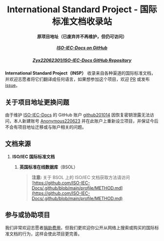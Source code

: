 <h1 align="center">
  <a>International Standard Project - 国际标准文档收录站</a>
</h1>

<h4 align="center">
  <a>
    原项目地址（已废弃并不再维护，但仍可访问）
  </a>
</h4>
<h5 align="center">
  <a href=https://github.com/ISO-IEC-Docs>
    ISO-IEC-Docs on GitHub
  </a>
</h5>
<h5 align="center">
  <a href=https://github.com/Zyx22062301/ISO-IEC-Docs>
    Zyx22062301/ISO-IEC-Docs GitHub Repository
  </a>
</h5>

**International Standard Project（INSP）** 收录来自各种渠道的国际标准文档，并欢迎志愿者将它们翻译成任何语言，如果想参加这个项目，欢迎 [PR](https://github.com/Anonymous220623/InternationalStandard/pulls) 或发布 [issue](https://github.com/Anonymous220623/InternationalStandard/issues/new)。

## 关于项目地址更换问题

由于维护 [ISO-IEC-Docs](https://github.com/ISO-IEC-Docs) 的 GitHub 账户 [github201014](https://github.com/github201014) 因恢复密钥泄露无法访问，本人新建账号 [Anonymous220623](https://github.com/Anonymous220623) 并在此账户上重新设立项目，并保证今后不会有项目地址迁移或与账户相关的问题。

## 文档来源

1. **ISO/IEC 国际标准文档**
   
   1. **英国标准在线数据库**（BSOL）
      
      > **注意:** 关于 BSOL 上的 ISO/IEC 文档获取方法请访问 [https://github.com/ISO-IEC-Docs/.github/blob/main/profile/METHOD.md](https://github.com/ISO-IEC-Docs/.github/blob/main/profile/METHOD.md)

## 参与或协助项目

我们非常欢迎志愿者[捐助费用](https://github.com/ISO-IEC-Docs/.github/tree/main/profile#%E6%8D%90%E8%B5%A0)，但我们更欢迎你公开从网络上搜索或购买的国际标准文档的行为，这样会使此项目更完善。
